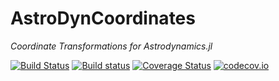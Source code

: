 # AstroDynCoordinates

*Coordinate Transformations for Astrodynamics.jl*

[![Build Status][travis-badge]][travis-url] [![Build status][av-badge]][av-url] [![Coverage Status][coveralls-badge]][coveralls-url] [![codecov.io][codecov-badge]][codecov-url]

[travis-badge]: https://travis-ci.org/JuliaAstrodynamics/AstroDynCoordinates.jl.svg?branch=master
[travis-url]: https://travis-ci.org/JuliaAstrodynamics/AstroDynCoordinates.jl
[av-badge]: https://ci.appveyor.com/api/projects/status/m9g7kka51x4ks0xu?svg=true
[av-url]: https://ci.appveyor.com/project/JuliaAstrodynamics/AstroDynCoordinates-jl
[coveralls-badge]: https://coveralls.io/repos/JuliaAstrodynamics/AstroDynCoordinates.jl/badge.svg?branch=master&service=github
[coveralls-url]: https://coveralls.io/github/JuliaAstrodynamics/AstroDynCoordinates.jl?branch=master
[codecov-badge]: http://codecov.io/github/JuliaAstrodynamics/AstroDynCoordinates.jl/coverage.svg?branch=master
[codecov-url]: http://codecov.io/github/JuliaAstrodynamics/AstroDynCoordinates.jl?branch=master

